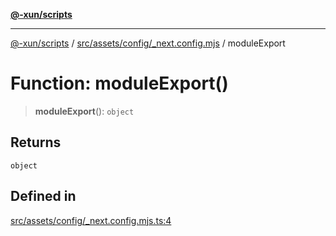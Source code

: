 [**@-xun/scripts**](../../../../../README.md)

***

[@-xun/scripts](../../../../../README.md) / [src/assets/config/\_next.config.mjs](../README.md) / moduleExport

# Function: moduleExport()

> **moduleExport**(): `object`

## Returns

`object`

## Defined in

[src/assets/config/\_next.config.mjs.ts:4](https://github.com/Xunnamius/xscripts/blob/395ccb9751d5eb5067af3fe099bacae7d9b7a116/src/assets/config/_next.config.mjs.ts#L4)
